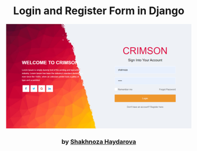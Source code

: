<div align="center">

# Login and Register Form in Django 

<img src="admin/base.png">

### by <a href="https://github.com/shahnozahaydarova">Shakhnoza Haydarova</a>

</div>